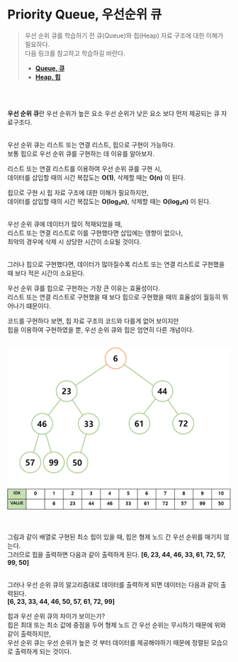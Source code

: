 # Priority Queue, 우선순위 큐

> 우선 순위 큐를 학습하기 전 큐(Queue)와 힙(Heap) 자료 구조에 대한 이해가 필요하다.   
> 다음 링크를 참고하고 학습하길 바란다.   
> - <a href="" style="font-weight: bold;">Queue, 큐</a>   
> - <a href="" style="font-weight: bold;">Heap, 힙</a>

<br />
<br />

**우선 순위 큐**란 우선 순위가 높은 요소 우선 순위가 낮은 요소 보다 먼저 제공되는 큐 자료구조다.   
<br />

우선 순위 큐는 리스트 또는 연결 리스트, 힙으로 구현이 가능하다.   
보통 힙으로 우선 순위 큐를 구현하는 데 이유를 알아보자.
<br />

리스트 또는 연결 리스트를 이용하여 우선 순위 큐를 구현 시,   
데이터를 삽입할 때의 시간 복잡도는 **O(1)**, 삭제할 때는 **O(n)** 이 된다.
<br />

힙으로 구현 시 힙 자료 구조에 대한 이해가 필요하지만,   
데이터를 삽입할 때의 시간 복잡도는 **O(log₂n)**, 삭제할 때는 **O(log₂n)** 이 된다.   
<br />

우선 순위 큐에 데이터가 많이 적재되었을 때,   
리스트 또는 연결 리스트로 이를 구현했다면 삽입에는 영향이 없으나,   
최악의 경우에 삭제 시 상당한 시간이 소요될 것이다.   
<br />

그러나 힙으로 구현했다면, 데이터가 많아질수록 리스트 또는 연결 리스트로 구현했을 때 보다 적은 시간이 소요된다.
<br />

우선 순위 큐를 힙으로 구현하는 가장 큰 이유는 효율성이다.   
리스트 또는 연결 리스트로 구현했을 때 보다 힙으로 구현했을 때의 효율성이 월등히 뛰어나기 떄문이다.
<br />

코드를 구현하다 보면, 힙 자료 구조의 코드와 다를게 없어 보이지만   
힙을 이용하여 구현하였을 뿐, 우선 순위 큐와 힙은 엄연히 다른 개념이다.
<br />
<br />

<div style="text-align: center;">
    <img src="img/img.png" width="700px" />
    <br />
</div>
<br />
<br />

그림과 같이 배열로 구현된 최소 힙이 있을 때, 힙은 형제 노드 간 우선 순위를 매기지 않는다.   
그러므로 힙을 출력하면 다음과 같이 출력하게 된다.
**[6, 23, 44, 46, 33, 61, 72, 57, 99, 50]**   
<br />

그러나 우선 순위 큐의 알고리즘대로 데이터를 출력하게 되면 데이터는 다음과 같이 출력된다.   
**[6, 23, 33, 44, 46, 50, 57, 61, 72, 99]**

힙과 우선 순위 큐의 차이가 보이는가?   
힙은 최대 또는 최소 값에 중점을 두어 형제 노드 간 우선 순위는 무시하기 때문에 위와 같이 출력하지만,       
우선 순위 큐는 우선 순위가 높은 것 부터 데이터를 제공해야하기 때문에 정렬된 모습으로 출력하게 되는 것이다.
<br />
<br />
<br />
<br />